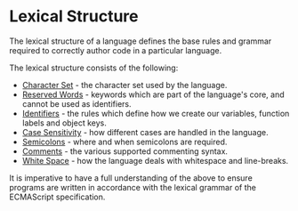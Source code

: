 # Lexical Structure

The lexical structure of a language defines the base rules and grammar required to correctly author code in a particular language.

The lexical structure consists of the following:

- [Character Set](character-set) - the character set used by the language.
- [Reserved Words](reserved-words) - keywords which are part of the language's core, and cannot be used as identifiers.
- [Identifiers](Identifiers) - the rules which define how we create our variables, function labels and object keys.
- [Case Sensitivity](case-sensitivity) - how different cases are handled in the language.
- [Semicolons](semicolons) - where and when semicolons are required.
- [Comments](comments) - the various supported commenting syntax.
- [White Space](white-space) - how the language deals with whitespace and line-breaks.

It is imperative to have a full understanding of the above to ensure programs are written in accordance with the lexical grammar of the ECMAScript specification.
